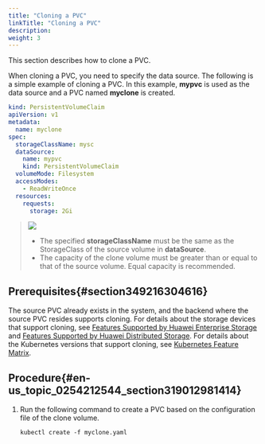 ```yaml
---
title: "Cloning a PVC"
linkTitle: "Cloning a PVC"
description: 
weight: 3
---
```


This section describes how to clone a PVC.

When cloning a PVC, you need to specify the data source. The following is a simple example of cloning a PVC. In this example,  **mypvc**  is used as the data source and a PVC named  **myclone**  is created.

```yaml
kind: PersistentVolumeClaim
apiVersion: v1
metadata:
  name: myclone
spec:
  storageClassName: mysc
  dataSource:
    name: mypvc
    kind: PersistentVolumeClaim
  volumeMode: Filesystem
  accessModes:
    - ReadWriteOnce
  resources:
    requests:
      storage: 2Gi
```

>![](/css-docs/public_sys-resources/en-us/icon-notice.gif)  
>-   The specified  **storageClassName**  must be the same as the StorageClass of the source volume in  **dataSource**.
>-   The capacity of the clone volume must be greater than or equal to that of the source volume. Equal capacity is recommended.

## Prerequisites{#section349216304616}

The source PVC already exists in the system, and the backend where the source PVC resides supports cloning. For details about the storage devices that support cloning, see  [Features Supported by Huawei Enterprise Storage](/docs/compatibility-and-features/compatibility-with-huawei-enterprise-storage#section0652122673620)  and  [Features Supported by Huawei Distributed Storage](/docs/compatibility-and-features/compatibility-with-huawei-distributed-storage#section14115311203711). For details about the Kubernetes versions that support cloning, see  [Kubernetes Feature Matrix](/docs/compatibility-and-features/kubernetes-feature-matrix).

## Procedure{#en-us_topic_0254212544_section319012981414}

1.  Run the following command to create a PVC based on the configuration file of the clone volume.

    ```
    kubectl create -f myclone.yaml
    ```

